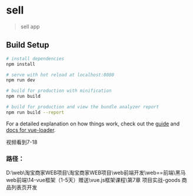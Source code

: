 # sell

> sell app

## Build Setup

``` bash
# install dependencies
npm install

# serve with hot reload at localhost:8080
npm run dev

# build for production with minification
npm run build

# build for production and view the bundle analyzer report
npm run build --report
```

For a detailed explanation on how things work, check out the [guide](http://vuejs-templates.github.io/webpack/) and [docs for vue-loader](http://vuejs.github.io/vue-loader).





视频看到7-18





### 路径：

D:\web\淘宝商家WEB项目\淘宝商家WEB项目\web前端开发\web==前端\黑马web前端\14-vue框架（1-5天）赠送\vue.js框架课程\第7章 项目实战-goods 商品列表页开发

